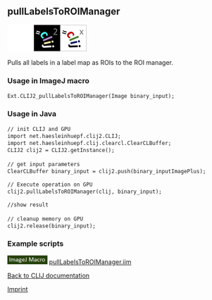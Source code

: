 ## pullLabelsToROIManager
<img src="images/mini_empty_logo.png"/><img src="images/mini_clij2_logo.png"/><img src="images/mini_clijx_logo.png"/>

Pulls all labels in a label map as ROIs to the ROI manager.

### Usage in ImageJ macro
```
Ext.CLIJ2_pullLabelsToROIManager(Image binary_input);
```


### Usage in Java
```
// init CLIJ and GPU
import net.haesleinhuepf.clij2.CLIJ;
import net.haesleinhuepf.clij.clearcl.ClearCLBuffer;
CLIJ2 clij2 = CLIJ2.getInstance();

// get input parameters
ClearCLBuffer binary_input = clij2.push(binary_inputImagePlus);
```

```
// Execute operation on GPU
clij2.pullLabelsToROIManager(clij, binary_input);
```

```
//show result

// cleanup memory on GPU
clij2.release(binary_input);
```




### Example scripts
<a href="https://github.com/clij/clij2-docs/blob/master/src/main/macro/"><img src="images/language_macro.png" height="20"/></a> [pullLabelsToROIManager.ijm](https://github.com/clij/clij2-docs/blob/master/src/main/macro/pullLabelsToROIManager.ijm)  


[Back to CLIJ documentation](https://clij.github.io/)

[Imprint](https://clij.github.io/imprint)
